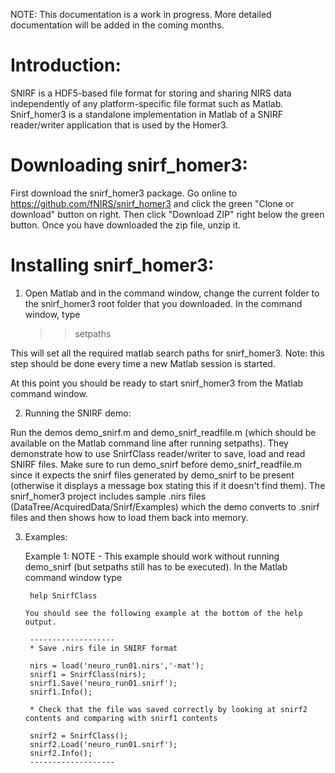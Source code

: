 
NOTE: This documentation is a work in progress. More detailed documentation will be added in the coming months.


Introduction:
=============
SNIRF is a HDF5-based file format for storing and sharing NIRS data independently of any platform-specific file format such as Matlab. Snirf_homer3 is a standalone implementation in Matlab of a SNIRF reader/writer application that is used by the Homer3. 


Downloading snirf_homer3:
=========================
First download the snirf_homer3 package. Go online to https://github.com/fNIRS/snirf_homer3 and click the green "Clone or download" button on right. Then click "Download ZIP" right below the green button. Once you have downloaded the zip file, unzip it.


Installing snirf_homer3:
========================

1. Open Matlab and in the command window, change the current folder to the snirf_homer3 root folder that you downloaded. In the command window, type

   >> setpaths

This will set all the required matlab search paths for snirf_homer3. Note: this step should be done every time a new Matlab session is started. 

At this point you should be ready to start snirf_homer3 from the Matlab command window. 

2. Running the SNIRF demo:

Run the demos demo_snirf.m and demo_snirf_readfile.m (which should be available on the Matlab command line after running setpaths). They demonstrate how to use SnirfClass reader/writer to save, load and read SNIRF files. Make sure to run demo_snirf before demo_snirf_readfile.m since it expects the snirf files generated by demo_snirf to be present (otherwise it displays a message box stating this if it doesn't find them). The snirf_homer3 project includes sample .nirs files (DataTree/AcquiredData/Snirf/Examples) which the demo converts to .snirf files and then shows how to load them back into memory. 

3. Examples:

    
	Example 1:  NOTE - This example should work without running demo_snirf (but setpaths still has to be executed). In the Matlab command window type 
	
		help SnirfClass
	
	   You should see the following example at the bottom of the help output. 
	   
	    -------------------
		* Save .nirs file in SNIRF format

		nirs = load('neuro_run01.nirs','-mat');
		snirf1 = SnirfClass(nirs);
		snirf1.Save('neuro_run01.snirf');
		snirf1.Info();

		* Check that the file was saved correctly by looking at	snirf2 contents and comparing with snirf1 contents

		snirf2 = SnirfClass();
		snirf2.Load('neuro_run01.snirf');
		snirf2.Info();
		-------------------
		
